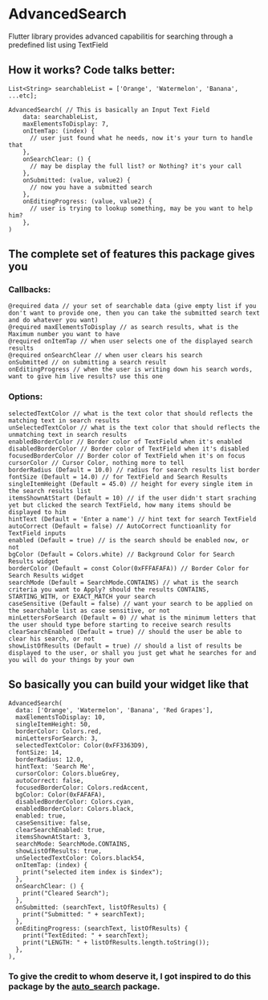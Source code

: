 # AdvancedSearch
Flutter library provides advanced capabilitis for searching through a predefined list using TextField

## How it works? Code talks better:
```
List<String> searchableList = ['Orange', 'Watermelon', 'Banana', ...etc];

AdvancedSearch( // This is basically an Input Text Field
    data: searchableList,
    maxElementsToDisplay: 7,
    onItemTap: (index) {
      // user just found what he needs, now it's your turn to handle that
    },
    onSearchClear: () {
      // may be display the full list? or Nothing? it's your call
    },
    onSubmitted: (value, value2) {
      // now you have a submitted search
    },
    onEditingProgress: (value, value2) {
      // user is trying to lookup something, may be you want to help him?
    },
)
```

## The complete set of features this package gives you

### Callbacks:
    @required data // your set of searchable data (give empty list if you don't want to provide one, then you can take the submitted search text and do whatever you want)
    @required maxElementsToDisplay // as search results, what is the Maximum number you want to have
    @required onItemTap // when user selects one of the displayed search results
    @required onSearchClear // when user clears his search
    onSubmitted // on submitting a search result
    onEditingProgress // when the user is writing down his search words, want to give him live results? use this one
    
### Options:    
    selectedTextColor // what is the text color that should reflects the matching text in search results
    unSelectedTextColor // what is the text color that should reflects the unmatching text in search results
    enabledBorderColor // Border color of TextField when it's enabled 
    disabledBorderColor // Border color of TextField when it's disabled
    focusedBorderColor // Border color of TextField when it's on focus 
    cursorColor // Cursor Color, nothing more to tell
    borderRadius (Default = 10.0) // radius for search results list border
    fontSize (Default = 14.0) // for TextField and Search Results
    singleItemHeight (Default = 45.0) // height for every single item in the search results list
    itemsShownAtStart (Default = 10) // if the user didn't start sraching yet but clicked the search TextField, how many items should be displayed to him
    hintText (Default = 'Enter a name') // hint text for search TextField
    autoCorrect (Default = false) // AutoCorrect functioanlity for TextField inputs
    enabled (Default = true) // is the search should be enabled now, or not
    bgColor (Default = Colors.white) // Background Color for Search Results widget
    borderColor (Default = const Color(0xFFFAFAFA)) // Border Color for Search Results widget
    searchMode (Default = SearchMode.CONTAINS) // what is the search criteria you want to Apply? should the results CONTAINS, STARTING_WITH, or EXACT_MATCH your search
    caseSensitive (Default = false) // want your search to be applied on the searchable list as case sensitive, or not
    minLettersForSearch (Default = 0) // what is the minimum letters that the user should type before starting to receive search results
    clearSearchEnabled (Default = true) // should the user be able to clear his search, or not
    showListOfResults (Default = true) // should a list of results be displayed to the user, or shall you just get what he searches for and you will do your things by your own
    

## So basically you can build your widget like that

```
AdvancedSearch(
  data: ['Orange', 'Watermelon', 'Banana', 'Red Grapes'],
  maxElementsToDisplay: 10,
  singleItemHeight: 50,
  borderColor: Colors.red,
  minLettersForSearch: 3,
  selectedTextColor: Color(0xFF3363D9),
  fontSize: 14,
  borderRadius: 12.0,
  hintText: 'Search Me',
  cursorColor: Colors.blueGrey,
  autoCorrect: false,
  focusedBorderColor: Colors.redAccent,
  bgColor: Color(0xFAFAFA),
  disabledBorderColor: Colors.cyan,
  enabledBorderColor: Colors.black,
  enabled: true,
  caseSensitive: false,
  clearSearchEnabled: true,
  itemsShownAtStart: 3,
  searchMode: SearchMode.CONTAINS,
  showListOfResults: true,
  unSelectedTextColor: Colors.black54,
  onItemTap: (index) {
    print("selected item index is $index");
  },
  onSearchClear: () {
    print("Cleared Search");
  },
  onSubmitted: (searchText, listOfResults) {
    print("Submitted: " + searchText);
  },
  onEditingProgress: (searchText, listOfResults) {
    print("TextEdited: " + searchText);
    print("LENGTH: " + listOfResults.length.toString());
  },
),
```


### To give the credit to whom deserve it, I got inspired to do this package by the [auto_search](https://pub.dev/packages/auto_search) package.

